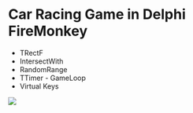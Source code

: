 # Car Racing Game in Delphi FireMonkey

- TRectF
- IntersectWith
- RandomRange
- TTimer - GameLoop
- Virtual Keys


![](CarRacingGameInDelphiFireMonkey.gif)
